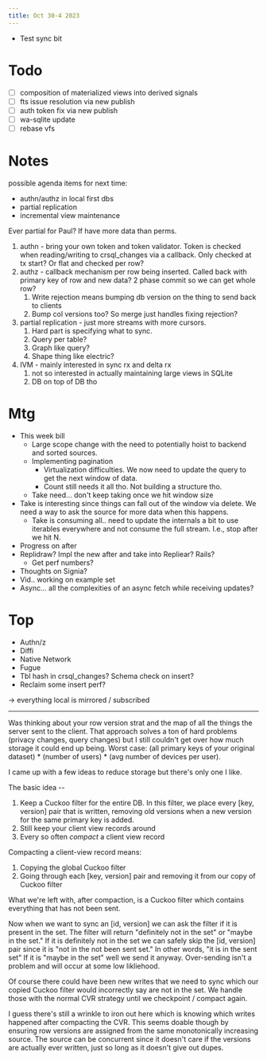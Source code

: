 ```yaml
---
title: Oct 30-4 2023
---
```

- Test sync bit

# Todo
- [ ] composition of materialized views into derived signals
- [ ] fts issue resolution via new publish
- [ ] auth token fix via new publish
- [ ] wa-sqlite update
- [ ] rebase vfs

# Notes
possible agenda items for next time:
- authn/authz in local first dbs
- partial replication
- incremental view maintenance

Ever partial for Paul? If have more data than perms.

1. authn - bring your own token and token validator. Token is checked when reading/writing to crsql_changes via a callback.  Only checked at tx start? Or flat and checked per row?
2. authz - callback mechanism per row being inserted. Called back with primary key of row and new data? 2 phase commit so we can get whole row?
	1. Write rejection means bumping db version on the thing to send back to clients
	2. Bump col versions too? So merge just handles fixing rejection?
3. partial replication - just more streams with more cursors.
	1. Hard part is specifying what to sync.
	2. Query per table?
	3. Graph like query?
	4. Shape thing like electric?
4. IVM - mainly interested in sync rx and delta rx
	1. not so interested in actually maintaining large views in SQLite
	2. DB on top of DB tho

# Mtg
- This week bill
	- Large scope change with the need to potentially hoist to backend and sorted sources.
	- Implementing pagination
		- Virtualization difficulties. We now need to update the query to get the next window of data.
		- Count still needs it all tho. Not building a structure tho.
	- Take need... don't keep taking once we hit window size
- Take is interesting since things can fall out of the window via delete. We need a way to ask the source for more data when this happens.
	- Take is consuming all.. need to update the internals a bit to use iterables everywhere and not consume the full stream. I.e., stop after we hit N.
- Progress on after
- Replidraw? Impl the new after and take into Repliear? Rails?
	- Get perf numbers?
- Thoughts on Signia?
- Vid.. working on example set
- Async... all the complexities of an async fetch while receiving updates?


# Top
- Authn/z
- Diffi
- Native Network
- Fugue
- Tbl hash in crsql_changes? Schema check on insert?
- Reclaim some insert perf?

-> everything local is mirrored / subscribed



---

Was thinking about your row version strat and the map of all the things the server sent to the client. That approach solves a ton of hard problems (privacy changes, query changes) but I still couldn't get over how much storage it could end up being. Worst case: (all primary keys of your original dataset) * (number of users) * (avg number of devices per user).

I came up with a few ideas to reduce storage but there's only one I like.

The basic idea --

1. Keep a Cuckoo filter for the entire DB. In this filter, we place every [key, version] pair that is written, removing old versions when a new version for the same primary key is added.
2. Still keep your client view records around
3. Every so often _compact_ a client view record

Compacting a client-view record means:
1. Copying the global Cuckoo filter
2. Going through each [key, version] pair and removing it from our copy of Cuckoo filter

What we're left with, after compaction, is a Cuckoo filter which contains everything that has not been sent.

Now when we want to sync an [id, version] we can ask the filter if it is present in the set. The filter will return "definitely not in the set" or "maybe in the set." If it is definitely not in the set we can safely skip the [id, version] pair since it is "not in the not been sent set." In other words, "it is in the sent set" If it is "maybe in the set" well we send it anyway. Over-sending isn't a problem and will occur at some low likliehood.

Of course there could have been new writes that we need to sync which our copied Cuckoo filter would incorrectly say are not in the set. We handle those with the normal CVR strategy until we checkpoint / compact again.

I guess there's still a wrinkle to iron out here which is knowing which writes happened after compacting the CVR.  This seems doable though by ensuring row versions are assigned from the same monotonically increasing source. The source can be concurrent since it doesn't care if the versions are actually ever written, just so long as it doesn't give out dupes.
